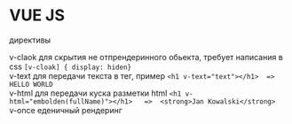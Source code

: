 # VUE JS  

директивы 

v-claok  для скрытия не отпрендеринного обьекта, требует написания в css ``` [v-cloak] { display: hiden} ``` <br>
v-text  для передачи текста в тег, пример  ```<h1 v-text="text"></h1>  => HELLO WORLD```   <br>
v-html для передачи куска разметки  html   ```<h1 v-html="embolden(fullName)"></h1>   =>  <strong>Jan Kowalski</strong>``` <br>
v-once  еденичный рендеринг 
